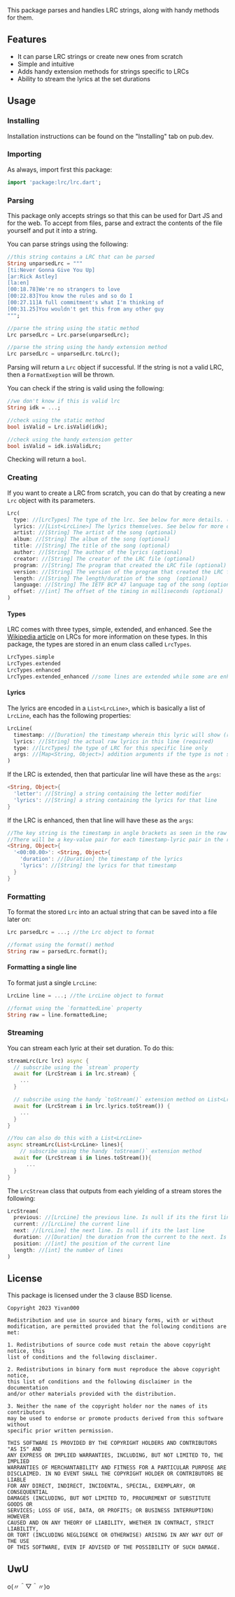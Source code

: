 This package parses and handles LRC strings, along with handy methods for them.

## Features
* It can parse LRC strings or create new ones from scratch
* Simple and intuitive
* Adds handy extension methods for strings specific to LRCs
* Ability to stream the lyrics at the set durations

## Usage
### Installing
Installation instructions can be found on the "Installing" tab on pub.dev.

### Importing
As always, import first this package:
```dart
import 'package:lrc/lrc.dart';
```

### Parsing
This package only accepts strings so that this can be used for Dart JS and for the web. To accept from files, parse and extract the contents of the file yourself and put it into a string.

You can parse strings using the following:

```dart
//this string contains a LRC that can be parsed
String unparsedLrc = """
[ti:Never Gonna Give You Up]
[ar:Rick Astley]
[la:en]
[00:18.78]We're no strangers to love
[00:22.83]You know the rules and so do I
[00:27.11]A full commitment's what I'm thinking of
[00:31.25]You wouldn't get this from any other guy
"""; 

//parse the string using the static method
Lrc parsedLrc = Lrc.parse(unparsedLrc);

//parse the string using the handy extension method
Lrc parsedLrc = unparsedLrc.toLrc();
```

Parsing will return a `Lrc` object if successful. If the string is not a valid LRC, then a `FormatExeption` will be thrown.

You can check if the string is valid using the following:

```dart
//we don't know if this is valid lrc
String idk = ...; 

//check using the static method
bool isValid = Lrc.isValid(idk);

//check using the handy extension getter
bool isValid = idk.isValidLrc;
```
Checking will return a `bool`.

### Creating
If you want to create a LRC from scratch, you can do that by creating a new `Lrc` object with its parameters.

```dart
Lrc(
  type: //[LrcTypes] The type of the lrc. See below for more details. (required)
  lyrics: //[List<LrcLine>] The lyrics themselves. See below for more details. (required)
  artist: //[String] The artist of the song (optional)
  album: //[String] The album of the song (optional)
  title: //[String] The title of the song (optional)
  author: //[String] The author of the lyrics (optional)
  creator: //[String] The creator of the LRC file (optional)
  program: //[String] The program that created the LRC file (optional)
  version: //[String] The version of the program that created the LRC file (optional)
  length: //[String] The length/duration of the song  (optional)
  language: //[String] The IETF BCP 47 language tag of the song (optional)
  offset: //[int] The offset of the timing in milliseconds (optional)
)
```

#### Types
LRC comes with three types, simple, extended, and enhanced. See the [Wikipedia article](https://en.wikipedia.org/wiki/LRC_(file_format)) on LRCs for more information on these types. In this package, the types are stored in an enum class called `LrcTypes`.

```dart
LrcTypes.simple
LrcTypes.extended
LrcTypes.enhanced
LrcTypes.extended_enhanced //some lines are extended while some are enhanced
```

#### Lyrics
The lyrics are encoded in a `List<LrcLine>`, which is basically a list of `LrcLine`, each has the following properties:

```dart
LrcLine(
  timestamp: //[Duration] the timestamp wherein this lyric will show (required)
  lyrics: //[String] the actual raw lyrics in this line (required)
  type: //[LrcTypes] the type of LRC for this specific line only
  args: //[Map<String, Object>] addition arguments if the type is not simple (optional)
)
```

If the LRC is extended, then that particular line will have these as the `args`:

```dart
<String, Object>{
  'letter': //[String] a string containing the letter modifier
  'lyrics': //[String] a string containing the lyrics for that line
}
```

If the LRC is enhanced, then that line will have these as the `args`:

```dart
//The key string is the timestamp in angle brackets as seen in the raw lyrics.
//There will be a key-value pair for each timestamp-lyric pair in the raw line.
<String, Object>{
  '<00:00.00>': <String, Object>{
    'duration': //[Duration] the timestamp of the lyrics
	'lyrics': //[String] the lyrics for that timestamp
  }
}
```

### Formatting
To format the stored `Lrc` into an actual string that can be saved into a file later on:

```dart
Lrc parsedLrc = ...; //the Lrc object to format

//format using the format() method
String raw = parsedLrc.format();
```

#### Formatting a single line
To format just a single `LrcLine`:
```dart
LrcLine line = ...; //the LrcLine object to format

//format using the `formattedLine` property
String raw = line.formattedLine;
```

### Streaming
You can stream each lyric at their set duration. To do this:

```dart
streamLrc(Lrc lrc) async {
  // subscribe using the `stream` property
  await for (LrcStream i in lrc.stream) {
    ...
  }

  // subscribe using the handy `toStream()` extension method on List<LrcLine>
  await for (LrcStream i in lrc.lyrics.toStream()) {
    ...
  }
}

//You can also do this with a List<LrcLine>
async streamLrc(List<LrcLine> lines){
	// subscribe using the handy `toStream()` extension method
  await for (LrcStream i in lines.toStream()){
	  ...
  }
}
```
The `LrcStream` class that outputs from each yielding of a stream stores the following:
```dart
LrcStream(
  previous: //[LrcLine] the previous line. Is null if its the first line
  current: //[LrcLine] the current line
  next: //[LrcLine] the next line. Is null if its the last line
  duration: //[Duration] the duration from the current to the next. Is null if its the last line
  position: //[int] the position of the current line
  length: //[int] the number of lines
)
```

## License
This package is licensed under the 3 clause BSD license.
```
Copyright 2023 Yivan000

Redistribution and use in source and binary forms, with or without
modification, are permitted provided that the following conditions are met:

1. Redistributions of source code must retain the above copyright notice, this
list of conditions and the following disclaimer.

2. Redistributions in binary form must reproduce the above copyright notice,
this list of conditions and the following disclaimer in the documentation
and/or other materials provided with the distribution.

3. Neither the name of the copyright holder nor the names of its contributors
may be used to endorse or promote products derived from this software without
specific prior written permission.

THIS SOFTWARE IS PROVIDED BY THE COPYRIGHT HOLDERS AND CONTRIBUTORS "AS IS" AND
ANY EXPRESS OR IMPLIED WARRANTIES, INCLUDING, BUT NOT LIMITED TO, THE IMPLIED
WARRANTIES OF MERCHANTABILITY AND FITNESS FOR A PARTICULAR PURPOSE ARE
DISCLAIMED. IN NO EVENT SHALL THE COPYRIGHT HOLDER OR CONTRIBUTORS BE LIABLE
FOR ANY DIRECT, INDIRECT, INCIDENTAL, SPECIAL, EXEMPLARY, OR CONSEQUENTIAL
DAMAGES (INCLUDING, BUT NOT LIMITED TO, PROCUREMENT OF SUBSTITUTE GOODS OR
SERVICES; LOSS OF USE, DATA, OR PROFITS; OR BUSINESS INTERRUPTION) HOWEVER
CAUSED AND ON ANY THEORY OF LIABILITY, WHETHER IN CONTRACT, STRICT LIABILITY,
OR TORT (INCLUDING NEGLIGENCE OR OTHERWISE) ARISING IN ANY WAY OUT OF THE USE
OF THIS SOFTWARE, EVEN IF ADVISED OF THE POSSIBILITY OF SUCH DAMAGE.
```

## UwU
o(〃＾▽＾〃)o